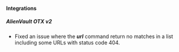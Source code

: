 
#### Integrations
##### AlienVault OTX v2
- Fixed an issue where the ***url*** command return no matches in a list including some URLs with status code 404.
